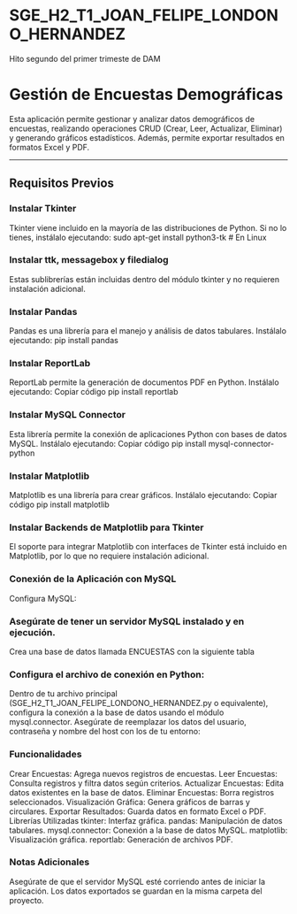 # SGE_H2_T1_JOAN_FELIPE_LONDONO_HERNANDEZ
Hito segundo del primer trimeste de DAM

# Gestión de Encuestas Demográficas

Esta aplicación permite gestionar y analizar datos demográficos de encuestas, realizando operaciones CRUD (Crear, Leer, Actualizar, Eliminar) y generando gráficos estadísticos. Además, permite exportar resultados en formatos Excel y PDF.

---

## Requisitos Previos

### Instalar Tkinter
Tkinter viene incluido en la mayoría de las distribuciones de Python. Si no lo tienes, instálalo ejecutando:
sudo apt-get install python3-tk    # En Linux

### Instalar ttk, messagebox y filedialog
Estas sublibrerías están incluidas dentro del módulo tkinter y no requieren instalación adicional.

### Instalar Pandas
Pandas es una librería para el manejo y análisis de datos tabulares. Instálalo ejecutando:
pip install pandas

### Instalar ReportLab
ReportLab permite la generación de documentos PDF en Python. Instálalo ejecutando:
Copiar código
pip install reportlab

### Instalar MySQL Connector
Esta librería permite la conexión de aplicaciones Python con bases de datos MySQL. Instálalo ejecutando:
Copiar código
pip install mysql-connector-python

### Instalar Matplotlib
Matplotlib es una librería para crear gráficos. Instálalo ejecutando:
Copiar código
pip install matplotlib

### Instalar Backends de Matplotlib para Tkinter
El soporte para integrar Matplotlib con interfaces de Tkinter está incluido en Matplotlib, por lo que no requiere instalación adicional.

### Conexión de la Aplicación con MySQL
Configura MySQL:

### Asegúrate de tener un servidor MySQL instalado y en ejecución.
Crea una base de datos llamada ENCUESTAS con la siguiente tabla

### Configura el archivo de conexión en Python:

Dentro de tu archivo principal (SGE_H2_T1_JOAN_FELIPE_LONDONO_HERNANDEZ.py o equivalente), configura la conexión a la base de datos usando el módulo mysql.connector.
Asegúrate de reemplazar los datos del usuario, contraseña y nombre del host con los de tu entorno:

### Funcionalidades
Crear Encuestas: Agrega nuevos registros de encuestas.
Leer Encuestas: Consulta registros y filtra datos según criterios.
Actualizar Encuestas: Edita datos existentes en la base de datos.
Eliminar Encuestas: Borra registros seleccionados.
Visualización Gráfica: Genera gráficos de barras y circulares.
Exportar Resultados: Guarda datos en formato Excel o PDF.
Librerías Utilizadas
tkinter: Interfaz gráfica.
pandas: Manipulación de datos tabulares.
mysql.connector: Conexión a la base de datos MySQL.
matplotlib: Visualización gráfica.
reportlab: Generación de archivos PDF.

### Notas Adicionales
Asegúrate de que el servidor MySQL esté corriendo antes de iniciar la aplicación.
Los datos exportados se guardan en la misma carpeta del proyecto.
